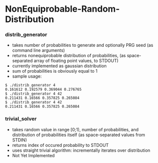 # NonEquiprobable-Random-Distribution

### distrib_generator
  * takes number of probabilities to generate and optionally PRG seed (as command line arguments)
  * returns nonequiprobable distribution of probabilities, (as space-separated array of floating point values, to STDOUT)
  * currently implemented as gaussian distribution
  * sum of probabilities is obviously equal to 1
  * sample usage:
```
$ ./distrib_generator 4
0.161612 0.192579 0.369044 0.276765
$ ./distrib_generator 4 42
0.211431 0.16566 0.357825 0.265084
$ ./distrib_generator 4 42
0.211431 0.16566 0.357825 0.265084
```

### trivial_solver
  * takes random value in range [0;1), number of probabilities, and distribution of probabilities itself (as space-separated values from STDIN)
  * returns index of occured probability to STDOUT
  * uses straight trivial algorithm: incrementally iterates over distribution
  * Not Yet Implemented
